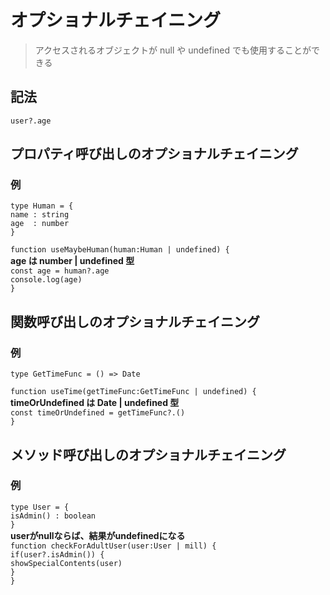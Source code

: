 # オプショナルチェイニング

> アクセスされるオブジェクトが null や undefined でも使用することができる

## 記法
`user?.age`

## プロパティ呼び出しのオプショナルチェイニング
### 例
`type Human = {`  
   `name : string`  
   `age  : number`  
`}`  

`function useMaybeHuman(human:Human | undefined) {`  
   **age は number | undefined 型**  
   `const age = human?.age`  
   `console.log(age)`  
`}`  

## 関数呼び出しのオプショナルチェイニング  
### 例
`type GetTimeFunc = () => Date`  

`function useTime(getTimeFunc:GetTimeFunc | undefined) {`  
   **timeOrUndefined は Date | undefined 型**  
   `const timeOrUndefined = getTimeFunc?.()`  
`}`  

## メソッド呼び出しのオプショナルチェイニング
### 例
`type User = {`  
   `isAdmin() : boolean`  
`}`  
**userがnullならば、結果がundefinedになる**  
`function checkForAdultUser(user:User | mill) {`  
   `if(user?.isAdmin()) {`  
      `showSpecialContents(user)`      
   `}`  
`}`  